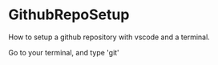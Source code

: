 # GithubRepoSetup
How to setup a github repository with vscode and a terminal.

Go to your terminal, and type 'git'
